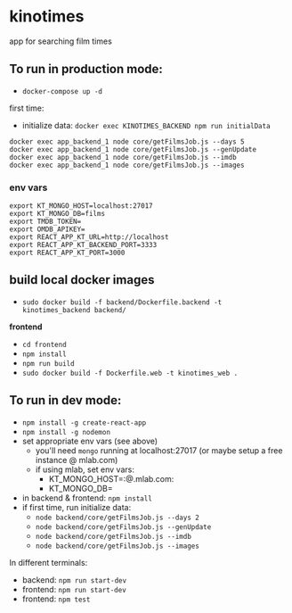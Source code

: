 # kinotimes
app for searching film times

## To run in production mode:
* `docker-compose up -d`

first time:
* initialize data: `docker exec KINOTIMES_BACKEND npm run initialData`

```
docker exec app_backend_1 node core/getFilmsJob.js --days 5
docker exec app_backend_1 node core/getFilmsJob.js --genUpdate
docker exec app_backend_1 node core/getFilmsJob.js --imdb
docker exec app_backend_1 node core/getFilmsJob.js --images
```

### env vars
```
export KT_MONGO_HOST=localhost:27017
export KT_MONGO_DB=films
export TMDB_TOKEN=
export OMDB_APIKEY=
export REACT_APP_KT_URL=http://localhost
export REACT_APP_KT_BACKEND_PORT=3333
export REACT_APP_KT_PORT=3000
```

## build local docker images
* `sudo docker build -f backend/Dockerfile.backend -t kinotimes_backend backend/`

**frontend**
* `cd frontend`
* `npm install`
* `npm run build`
* `sudo docker build -f Dockerfile.web -t kinotimes_web .`

## To run in dev mode:
* `npm install -g create-react-app`
* `npm install -g nodemon`
* set appropriate env vars (see above)
  * you'll need `mongo` running at localhost:27017 (or maybe setup a free instance @ mlab.com)
  * if using mlab, set env vars:
    * KT_MONGO_HOST=<dbuser>:<dbpassword>@<assigned-id>.mlab.com:<assigned-port>
    * KT_MONGO_DB=<unique-db-name>
* in backend & frontend: `npm install`
* if first time, run initialize data:
  * `node backend/core/getFilmsJob.js --days 2`
  * `node backend/core/getFilmsJob.js --genUpdate`
  * `node backend/core/getFilmsJob.js --imdb`
  * `node backend/core/getFilmsJob.js --images`

In different terminals:
* backend: `npm run start-dev`
* frontend: `npm run start-dev`
* frontend: `npm test`
